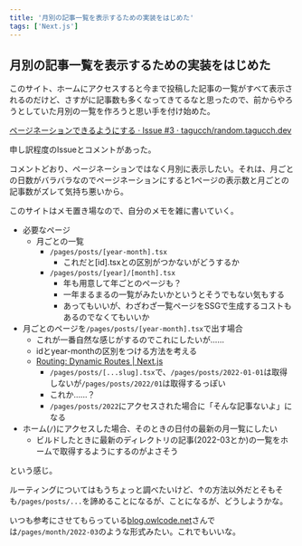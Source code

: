 ```yaml
---
title: '月別の記事一覧を表示するための実装をはじめた'
tags: ['Next.js']
---
```


## 月別の記事一覧を表示するための実装をはじめた

このサイト、ホームにアクセスすると今まで投稿した記事の一覧がすべて表示されるのだけど、さすがに記事数も多くなってきてるなと思ったので、前からやろうとしていた月別の一覧を作ろうと思い手を付け始めた。

[ページネーションできるようにする · Issue \#3 · tagucch/random\.tagucch\.dev](https://github.com/tagucch/random.tagucch.dev/issues/3)

申し訳程度のIssueとコメントがあった。

コメントどおり、ページネーションではなく月別に表示したい。それは、月ごとの日数がバラバラなのでページネーションにすると1ページの表示数と月ごとの記事数がズレて気持ち悪いから。

このサイトはメモ置き場なので、自分のメモを雑に書いていく。

- 必要なページ
  - 月ごとの一覧
    - `/pages/posts/[year-month].tsx`
      - これだと[id].tsxとの区別がつかないがどうするか
    - `/pages/posts/[year]/[month].tsx`
      - 年も用意して年ごとのページも？
      - 一年まるまるの一覧がみたいかというとそうでもない気もする
      - あってもいいが、わざわざ一覧ページをSSGで生成するコストもあるのでなくてもいいか
- 月ごとのページを`/pages/posts/[year-month].tsx`で出す場合
  - これが一番自然な感じがするのでこれにしたいが……
  - idとyear-monthの区別をつける方法を考える
  - [Routing: Dynamic Routes \| Next\.js](https://nextjs.org/docs/routing/dynamic-routes)
    - `/pages/posts/[...slug].tsx`で、`/pages/posts/2022-01-01`は取得しないが`/pages/posts/2022/01`は取得するっぽい
    - これか……？
    - `/pages/posts/2022`にアクセスされた場合に「そんな記事ないよ」になる
- ホーム(`/`)にアクセスした場合、そのときの日付の最新の月一覧にしたい
  - ビルドしたときに最新のディレクトリの記事(2022-03とか)の一覧をホームで取得するようにするのがよさそう

という感じ。

ルーティングについてはもうちょっと調べたいけど、↑の方法以外だとそもそも`/pages/posts/...`を諦めることになるが、ことになるが、どうしようかな。

いつも参考にさせてもらっている[blog\.owlcode\.net](https://blog.owlcode.net/)さんでは`/pages/month/2022-03`のような形式みたい。これでもいいな。
